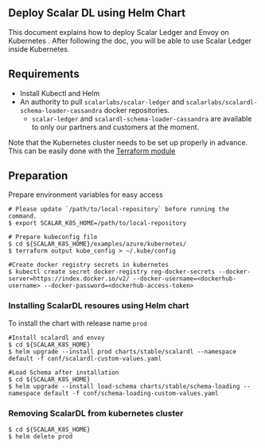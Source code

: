 ## Deploy Scalar DL using Helm Chart

This document explains how to deploy Scalar Ledger and Envoy on Kubernetes . After following the doc, you will be able to use Scalar Ledger inside Kubernetes.

## Requirements

* Install Kubectl and Helm 
* An authority to pull `scalarlabs/scalar-ledger` and `scalarlabs/scalardl-schema-loader-cassandra` docker repositories.
  * `scalar-ledger` and `scalardl-schema-loader-cassandra` are available to only our partners and customers at the moment.

Note that the Kubernetes cluster needs to be set up properly in advance. This can be easily done with the [Terraform module](../../docs/README.md)

## Preparation
Prepare environment variables for easy access

```console
# Please update `/path/to/local-repository` before running the command.
$ export SCALAR_K8S_HOME=/path/to/local-repository

# Prepare kubeconfig file
$ cd ${SCALAR_K8S_HOME}/examples/azure/kubernetes/
$ terraform output kube_config > ~/.kube/config

#Create docker registry secrets in kubernetes
$ kubectl create secret docker-registry reg-docker-secrets --docker-server=https://index.docker.io/v2/ --docker-username=<dockerhub-username> --docker-password=<dockerhub-access-token>
```

### Installing ScalarDL resoures using Helm chart

To install the chart with release name ``prod``
 ```console
#Install scalardl and envoy
$ cd ${SCALAR_K8S_HOME}
$ helm upgrade --install prod charts/stable/scalardl --namespace default -f conf/scalardl-custom-values.yaml

#Load Schema after installation
$ cd ${SCALAR_K8S_HOME}
$ helm upgrade --install load-schema charts/stable/schema-loading --namespace default -f conf/schema-loading-custom-values.yaml
```
### Removing ScalarDL from kubernetes cluster
```console
$ cd ${SCALAR_K8S_HOME}
$ helm delete prod 
``` 
 
   
   
   
   
   
   
   
   
   
    
    
